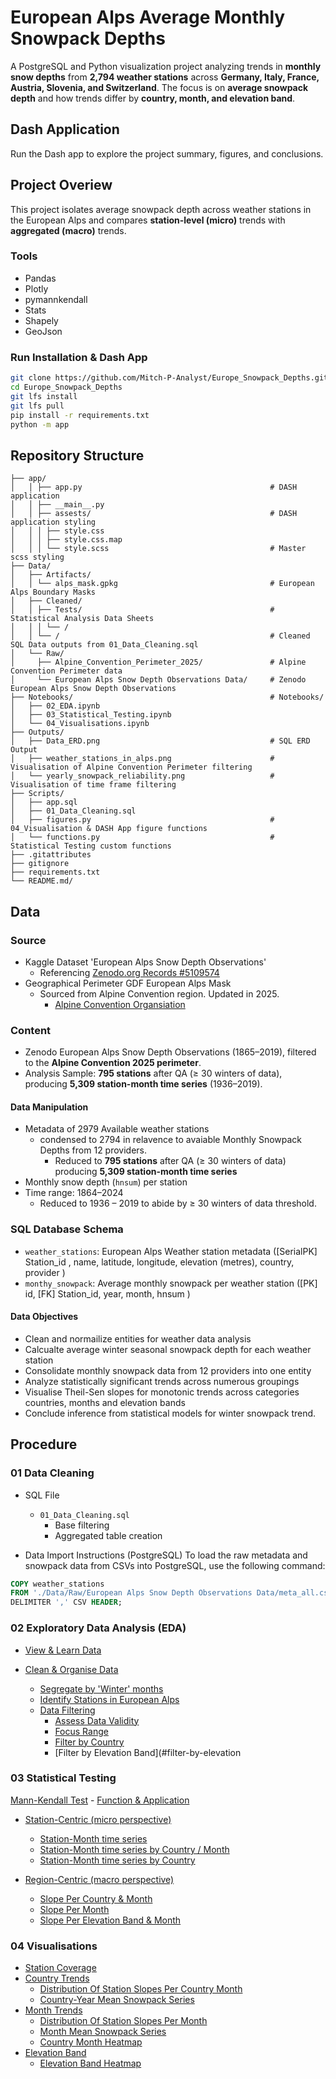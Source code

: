 # European Alps Average Monthly Snowpack Depths

A PostgreSQL and Python visualization project analyzing trends in **monthly snow depths** from **2,794 weather stations** across **Germany, Italy, France, Austria, Slovenia, and Switzerland**. The focus is on **average snowpack depth** and how trends differ by **country, month, and elevation band**.


## Dash Application
Run the Dash app to explore the project summary, figures, and conclusions.


## Project Overiew

This project isolates average snowpack depth across weather stations in the European Alps and compares **station-level (micro)** trends with **aggregated (macro)** trends.


### Tools
- Pandas
- Plotly
- pymannkendall
- Stats
- Shapely
- GeoJson

### Run Installation & Dash App
``` bash
git clone https://github.com/Mitch-P-Analyst/Europe_Snowpack_Depths.git
cd Europe_Snowpack_Depths
git lfs install
git lfs pull
pip install -r requirements.txt
python -m app
```

## Repository Structure
```
├── app/                                                  
│   │ ├── app.py                                          # DASH application
│   │ ├── __main__.py                                     
│   │ ├── assests/                                        # DASH application styling
│   │ │ ├── style.css               
│   │ │ ├── style.css.map           
│   │ │ └── style.scss                                    # Master scss styling
├── Data/ 
│   ├── Artifacts/
│   │ └── alps_mask.gpkg                                  # European Alps Boundary Masks   
│   ├── Cleaned/       
│   │ ├── Tests/                                          # Statistical Analysis Data Sheets  
│   │ │ └── /
│   │ └── /                                               # Cleaned SQL Data outputs from 01_Data_Cleaning.sql
│   └── Raw/     
│     ├── Alpine_Convention_Perimeter_2025/               # Alpine Convention Perimeter data
│     └── European Alps Snow Depth Observations Data/     # Zenodo European Alps Snow Depth Observations
├── Notebooks/                                            # Notebooks/
│   ├── 02_EDA.ipynb
│   ├── 03_Statistical_Testing.ipynb
│   └── 04_Visualisations.ipynb
├── Outputs/  
│   ├── Data_ERD.png                                      # SQL ERD Output
│   ├── weather_stations_in_alps.png                      # Visualisation of Alpine Convention Perimeter filtering
│   └── yearly_snowpack_reliability.png                   # Visualisation of time frame filtering
├── Scripts/  
│   ├── app.sql
│   ├── 01_Data_Cleaning.sql
│   ├── figures.py                                        # 04_Visualisation & DASH App figure functions
│   └── functions.py                                      # Statistical Testing custom functions
├── .gitattributes
├── gitignore
├── requirements.txt
└── README.md/   

```

## Data 

### Source
- Kaggle Dataset 'European Alps Snow Depth Observations'
  - Referencing [Zenodo.org Records #5109574](https://zenodo.org/records/5109574)
- Geographical Perimeter GDF European Alps Mask 
  - Sourced from Alpine Convention region. Updated in 2025.
    - [Alpine Convention Organsiation](https://www.atlas.alpconv.org/layers/geonode_data:geonode:Alpine_Convention_Perimeter_2025)
   
### Content
- Zenodo European Alps Snow Depth Observations (1865–2019), filtered to the **Alpine Convention 2025 perimeter**.
- Analysis Sample: **795 stations** after QA (≥ 30 winters of data), producing **5,309 station-month time series** (1936–2019).

#### Data Manipulation

- Metadata of 2979 Available weather stations
  - condensed to 2794 in relavence to avaiable Monthly Snowpack Depths from 12 providers. 
    - Reduced to **795 stations** after QA (≥ 30 winters of data) producing **5,309 station-month time series**
- Monthly snow depth (`hnsum`) per station
- Time range: 1864–2024
  - Reduced to 1936 – 2019 to abide by ≥ 30 winters of data threshold.

### SQL Database Schema

- `weather_stations`: European Alps Weather station metadata
    ([SerialPK] Station_id ,
    name, 
    latitude, 
    longitude, 
    elevation (metres), 
    country, 
    provider )
- `monthy_snowpack`: Average monthly snowpack per weather station
    ([PK] id,
    [FK] Station_id,
    year,
    month,
    hnsum 
    )

#### Data Objectives
- Clean and normailize entities for weather data analysis
- Calcualte average winter seasonal snowpack depth for each weather station
- Consolidate monthly snowpack data from 12 providers into one entity
- Analyze statistically significant trends across numerous groupings
- Visualise Theil-Sen slopes for monotonic trends across categories countries, months and elevation bands
- Conclude inference from statistical models for winter snowpack trend.


## Procedure 

### 01 Data Cleaning

- SQL File
  - `01_Data_Cleaning.sql`
    - Base filtering
    - Aggregated table creation

- Data Import Instructions (PostgreSQL)
To load the raw metadata and snowpack data from CSVs into PostgreSQL, use the following command:

```sql
COPY weather_stations
FROM './Data/Raw/European Alps Snow Depth Observations Data/meta_all.csv'
DELIMITER ',' CSV HEADER;
```

### 02 Exploratory Data Analysis (EDA)

- [View & Learn Data](##view--learn-data)

- [Clean & Organise Data](##clean--organise-data)
    - [Segregate by 'Winter' months](#segregate-by-winter-months)
    - [Identify Stations in European Alps](#identify-stations-in-european-alps)
    - [Data Filtering](#data-filtering)
        - [Assess Data Validity](#assess-data-validity)
        - [Focus Range](#focus-range)
        - [Filter by Country](#filter-by-country)
        - [Filter by Elevation Band](#filter-by-elevation

### 03 Statistical Testing

  [Mann-Kendall Test](#mann_kendal-testing)
    - [Function & Application](#Function--Application)

- [Station-Centric (micro perspective)](#Station-Centric-(micro-perspective))
    - [Station-Month time series](#station-month-time-series)
    - [Station-Month time series by Country / Month](#station-month-time-series-by-country--month)
    - [Station-Month time series by Country](#station-month-time-series-by-country)

- [Region-Centric (macro perspective)](#region-centric-marco-perspective)
    - [Slope Per Country & Month](#slope-per-country-month) 
    - [Slope Per Month](#slope-per-month)
    - [Slope Per Elevation Band & Month](#slope-per-elevation-band--month)

### 04 Visualisations
  - [Station Coverage](#station-coverage-for-each-country) 
  - [Country Trends](#country-trends)
      - [Distribution Of Station Slopes Per Country Month](#distribution-of-station-slopes-per-country-month)
      - [Country-Year Mean Snowpack Series](#country-year-mean-snowpack-series)
  - [Month Trends](#month-trends)
      - [Distribution Of Station Slopes Per Month](#distribution-of-station-slopes-per-month)
      - [Month Mean Snowpack Series](#month-mean-snowpack-series)
      - [Country Month Heatmap](#country-month-heatmap)
  - [Elevation Band](#elevation-band-heatmap)
      - [Elevation Band Heatmap](#elevation-band-heatmap)


  
